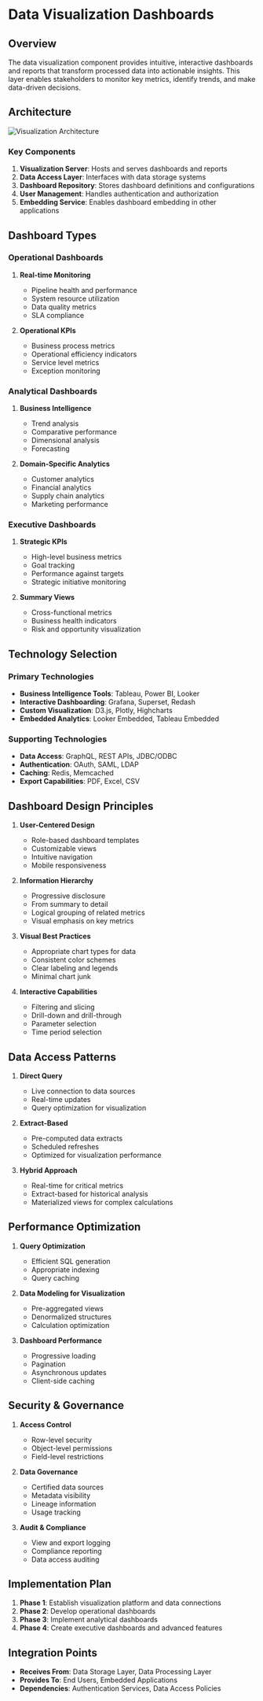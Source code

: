 # Data Visualization Dashboards

## Overview

The data visualization component provides intuitive, interactive dashboards and reports that transform processed data into actionable insights. This layer enables stakeholders to monitor key metrics, identify trends, and make data-driven decisions.

## Architecture

![Visualization Architecture](../documentation/visualization_architecture.png)

### Key Components

1. **Visualization Server**: Hosts and serves dashboards and reports
2. **Data Access Layer**: Interfaces with data storage systems
3. **Dashboard Repository**: Stores dashboard definitions and configurations
4. **User Management**: Handles authentication and authorization
5. **Embedding Service**: Enables dashboard embedding in other applications

## Dashboard Types

### Operational Dashboards

1. **Real-time Monitoring**
   - Pipeline health and performance
   - System resource utilization
   - Data quality metrics
   - SLA compliance

2. **Operational KPIs**
   - Business process metrics
   - Operational efficiency indicators
   - Service level metrics
   - Exception monitoring

### Analytical Dashboards

1. **Business Intelligence**
   - Trend analysis
   - Comparative performance
   - Dimensional analysis
   - Forecasting

2. **Domain-Specific Analytics**
   - Customer analytics
   - Financial analytics
   - Supply chain analytics
   - Marketing performance

### Executive Dashboards

1. **Strategic KPIs**
   - High-level business metrics
   - Goal tracking
   - Performance against targets
   - Strategic initiative monitoring

2. **Summary Views**
   - Cross-functional metrics
   - Business health indicators
   - Risk and opportunity visualization

## Technology Selection

### Primary Technologies

- **Business Intelligence Tools**: Tableau, Power BI, Looker
- **Interactive Dashboarding**: Grafana, Superset, Redash
- **Custom Visualization**: D3.js, Plotly, Highcharts
- **Embedded Analytics**: Looker Embedded, Tableau Embedded

### Supporting Technologies

- **Data Access**: GraphQL, REST APIs, JDBC/ODBC
- **Authentication**: OAuth, SAML, LDAP
- **Caching**: Redis, Memcached
- **Export Capabilities**: PDF, Excel, CSV

## Dashboard Design Principles

1. **User-Centered Design**
   - Role-based dashboard templates
   - Customizable views
   - Intuitive navigation
   - Mobile responsiveness

2. **Information Hierarchy**
   - Progressive disclosure
   - From summary to detail
   - Logical grouping of related metrics
   - Visual emphasis on key metrics

3. **Visual Best Practices**
   - Appropriate chart types for data
   - Consistent color schemes
   - Clear labeling and legends
   - Minimal chart junk

4. **Interactive Capabilities**
   - Filtering and slicing
   - Drill-down and drill-through
   - Parameter selection
   - Time period selection

## Data Access Patterns

1. **Direct Query**
   - Live connection to data sources
   - Real-time updates
   - Query optimization for visualization

2. **Extract-Based**
   - Pre-computed data extracts
   - Scheduled refreshes
   - Optimized for visualization performance

3. **Hybrid Approach**
   - Real-time for critical metrics
   - Extract-based for historical analysis
   - Materialized views for complex calculations

## Performance Optimization

1. **Query Optimization**
   - Efficient SQL generation
   - Appropriate indexing
   - Query caching

2. **Data Modeling for Visualization**
   - Pre-aggregated views
   - Denormalized structures
   - Calculation optimization

3. **Dashboard Performance**
   - Progressive loading
   - Pagination
   - Asynchronous updates
   - Client-side caching

## Security & Governance

1. **Access Control**
   - Row-level security
   - Object-level permissions
   - Field-level restrictions

2. **Data Governance**
   - Certified data sources
   - Metadata visibility
   - Lineage information
   - Usage tracking

3. **Audit & Compliance**
   - View and export logging
   - Compliance reporting
   - Data access auditing

## Implementation Plan

1. **Phase 1**: Establish visualization platform and data connections
2. **Phase 2**: Develop operational dashboards
3. **Phase 3**: Implement analytical dashboards
4. **Phase 4**: Create executive dashboards and advanced features

## Integration Points

- **Receives From**: Data Storage Layer, Data Processing Layer
- **Provides To**: End Users, Embedded Applications
- **Dependencies**: Authentication Services, Data Access Policies

